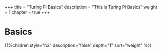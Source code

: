 +++
title = "Turing Pi Basics"
description = "This is Turing Pi Basics"
weight = 1
chapter = true
+++

# Basics

{{%children style="h3" description="false" depth="1" sort="weight" %}}
